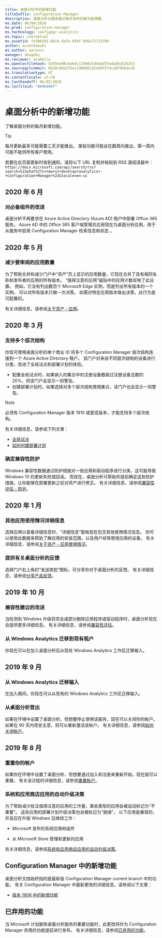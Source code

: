 ```yaml
---
title: 桌面分析中的新增功能
titleSuffix: Configuration Manager
description: 桌面分析云服务最近每月发布的新功能摘要。
ms.date: 06/04/2020
ms.prod: configuration-manager
ms.technology: configmgr-analytics
ms.topic: conceptual
ms.assetid: fa300181-86cb-4afe-8fbf-895a7572378d
author: aczechowski
ms.author: aaroncz
manager: dougeby
ms.reviewer: acabello
ms.openlocfilehash: 5265ee88cbe6dc119d6d14dadd3fadad6a52b253
ms.sourcegitcommit: 0b30c8eb2f5ec2d60661a5e6055fdca8705b4e36
ms.translationtype: HT
ms.contentlocale: zh-CN
ms.lasthandoff: 06/05/2020
ms.locfileid: "84454947"
---
```

# <a name="whats-new-in-desktop-analytics"></a>桌面分析中的新增功能

了解桌面分析的每月新增功能。

> [!TIP]
> 每月更新最多可能需要三天才能推出。 某些功能可能会在数周内推出，第一周内可能不能供所有客户使用。

若要在此页面更新时收到通知，请将以下 URL 复制并粘贴到 RSS 源阅读器中：`https://docs.microsoft.com/api/search/rss?search=%22what%27s+new+in+desktop+analytics+-+Configuration+Manager%22&locale=en-us`
<!-- a locale is required for the RSS search string -->

## <a name="june-2020"></a>2020 年 6 月

### <a name="improvement-to-prerequisites"></a>对必备组件的改进

桌面分析不再要求在 Azure Active Directory (Azure AD) 租户中部署 Office 365 服务。 Azure AD 中的 Office 365 客户端管理员应用现在为桌面分析应用，用于从服务中启用 Configuration Manager 检索信息和状态 。

## <a name="may-2020"></a>2020 年 5 月

### <a name="reduce-the-number-of-apps-for-review"></a>减少要审阅的应用数量

<!-- 5542186 -->

为了帮助合并和减少门户中“资产”页上显示的应用数量，它现在合并了具有相同名称和发布者的应用的所有版本。 “值得注意的应用”磁贴中的应用计数反映了此设置。 例如，它没有列出数百个 Microsoft Edge 实例，而是列出所有版本的一个实例。 可以对所有版本只做一次决策。 如需对特定应用版本做出决策，此行为是可配置的。

有关详细信息，请参阅[关于资产 - 应用](about-assets.md#apps)。

## <a name="march-2020"></a>2020 年 3 月

### <a name="support-for-multiple-hierarchies"></a>支持多个层次结构

<!-- 4814075, 6079184 -->

你现可使用桌面分析的单个商业 ID 将多个 Configuration Manager 层次结构连接到一个 Azure Active Directory 租户。 该门户对来自不同层次结构的设备进行分类，改进了全局试点和部署计划的体验。

- 配置全局试点时，如果纳入的集合中的注册设备数超过注册设备总数的 20%，则该门户会显示一则警告。
- 创建部署计划时，如果选择对多个层次结构使用集合，该门户也会显示一则警告。

> [!NOTE]
> 必须有 Configuration Manager 版本 1910 或更高版本，才能支持多个层次结构。

有关详细信息，请参阅下列文章：

- [全局试点](deploy-pilot.md#bkmk_GlobalPilot)
- [如何创建部署计划](create-deployment-plans.md)

### <a name="identify-compatibility-safeguards"></a>确定兼容性防护

<!-- 5746559 -->

Windows 兼容性数据通过防护措施对一些应用和驱动程序进行分类，这可能导致 Windows 10 的更新失败或回滚。 而现在，桌面分析可帮助你提前确定这些防护措施，让你能够在部署更新之前对资产进行修正。 有关详细信息，请参阅[兼容性评估 - 防护](compat-assessment.md#safeguards)。

## <a name="january-2020"></a>2020 年 1 月

### <a name="additional-app-usage-detail"></a>其他应用使用情况详细信息

<!-- 5533890 -->

选择应用以查看详细信息时，“详细信息”窗格现在包含其他使用情况信息。 你可以使用此数据来帮助了解应用的安装范围，以及用户经常使用应用的设备。 有关详细信息，请参阅[关于资产 - 应用使用情况](about-assets.md#usage)。

### <a name="provide-feedback-on-desktop-analytics"></a>提供有关桌面分析的反馈

<!-- 5451636 -->

选择门户右上角的“发送笑脸”图标，可分享你对于桌面分析的反馈。 有关详细信息，请参阅[分享产品反馈](get-support.md#bkmk_feedback)。

## <a name="october-2019"></a>2019 年 10 月

### <a name="improvements-to-compatibility-recommendations"></a>兼容性建议的改进

<!-- 3594545 -->

当检测到 Windows 升级将完全或部分删除应用程序或驱动程序时，桌面分析现在会提供更多详细信息。 有关详细信息，请参阅[兼容性评估](compat-assessment.md#asset-is-removed-during-upgrade)。

### <a name="migrate-from-windows-analytics-to-existing-tenant"></a>从 Windows Analytics 迁移到现有租户

<!-- 5202803 -->

你现在可以在加入桌面分析后从现有 Windows Analytics 工作区迁移输入。

## <a name="september-2019"></a>2019 年 9 月

### <a name="migrate-inputs-from-windows-analytics"></a>从 Windows Analytics 迁移输入

<!-- 4252663 -->

在加入期间，你现在可以从现有的 Windows Analytics 工作区迁移输入。

### <a name="offboard-from-desktop-analytics"></a>从桌面分析登出

<!-- 4972396 -->

如果在环境中设置了桌面分析，但想要停止使用该服务，现在可以关闭你的帐户。 如果在 90 天内改变主意，则可以重新激活该帐户。 有关详细信息，请参阅[如何关闭帐户](account-close.md)。

## <a name="august-2019"></a>2019 年 8 月

### <a name="reset-your-account"></a>重置你的帐户

<!-- 3733897 -->

如果你在环境中设置了桌面分析，但想要通过加入和注册来重新开始，现在就可以重置。 有关该过程的详细信息，请参阅[重置帐户](account-reset.md)。

### <a name="automatic-upgrade-decision-of-system-and-store-apps"></a>系统和应用商店应用的自动升级决策

<!-- 3587232 -->

为了帮助减少批注值得注意的应用的工作量，某些类型的应用会被自动标记为“不重要”。 这些应用的部署计划升级决策也会被标记为“就绪”。 以下应用是兼容的，并且应在升级 Windows 后继续工作：

- Microsoft 发布的系统应用和组件

- 从 Microsoft Store 管理和更新的应用

有关详细信息，请参阅[系统和应用商店应用的自动升级决策](about-assets.md#bkmk_plan-autoapp)。

## <a name="whats-new-in-configuration-manager"></a>Configuration Manager 中的新增功能

桌面分析文档始终指的是最新版 Configuration Manager current branch 中的功能。 有关 Configuration Manager 中最新更改的详细信息，请参阅以下文章：

<!-- - [What's new in version 1910](../core/plan-design/changes/whats-new-in-version-1910.md#bkmk_da) -->

- [版本 1906 中的新增功能](../core/plan-design/changes/whats-new-in-version-1906.md#bkmk_da)

## <a name="deprecated-features"></a>已弃用的功能

当 Microsoft 计划删除桌面分析服务的重要功能时，此更改将作为 Configuration Manager 弃用的功能提前进行发布。 有关详细信息，请参阅[已弃用的功能](../core/plan-design/changes/deprecated/removed-and-deprecated-cmfeatures.md#deprecated-features)。
